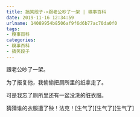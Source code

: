 ```yaml
---
title: 搞笑段子->跟老公吵了一架 | 糗事百科
date: 2019-11-16 12:34:59
urlname: 14089954b8506af9f6d6b77ac70da0f0
tags: 
- 糗事百科
categories:
- 糗事百科
- 搞笑段子
---
```

跟老公吵了一架。

为了报复他，我偷偷把厕所里的纸拿走了。

可是我忘了厕所里还有一盆没洗的脏衣服。

猜猜谁的衣服遭了殃！法克！[生气了][生气了][生气了]


